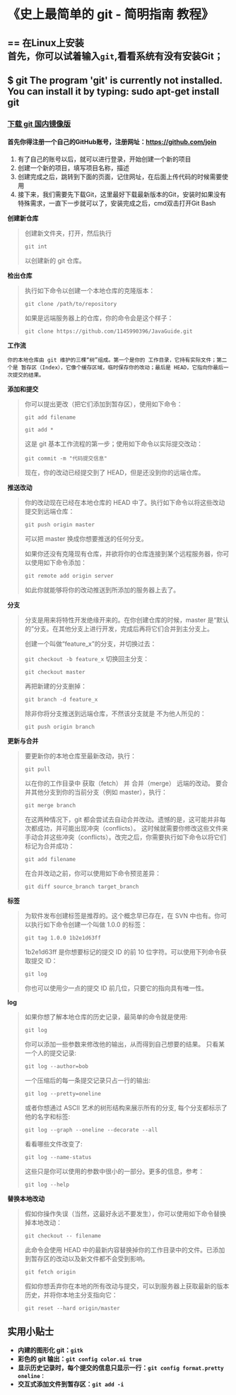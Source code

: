 # 《史上最简单的 git - 简明指南 教程》

== 在Linux上安装<br>
首先，你可以试着输入`git`,看看系统有没有安装Git；<br>
----
$ git
The program 'git' is currently not installed. You can install it by typing:
sudo apt-get install git
----

### [下载 git 国内镜像版](https://github.com/waylau/git-for-win)

#### 首先你得注册一个自己的GitHub账号，注册网址：https://github.com/join
1. 有了自己的账号以后，就可以进行登录，开始创建一个新的项目
2. 创建一个新的项目，填写项目名称，描述
3. 创建完成之后，跳转到下面的页面，记住网址，在后面上传代码的时候需要使用
4. 接下来，我们需要先下载Git，这里最好下载最新版本的Git，安装时如果没有特殊需求，一直下一步就可以了，安装完成之后，cmd双击打开Git Bash

**创建新仓库**
> 创建新文件夹，打开，然后执行
> 
> ```git int```
> 
> 以创建新的 git 仓库。

**检出仓库**
> 执行如下命令以创建一个本地仓库的克隆版本：
>
> ```git clone /path/to/repository```
> 
> 如果是远端服务器上的仓库，你的命令会是这个样子：
>
> ```git clone https://github.com/1145990396/JavaGuide.git```

**工作流**
> 
```你的本地仓库由 git 维护的三棵“树”组成。第一个是你的 工作目录，它持有实际文件；第二个是 暂存区（Index），它像个缓存区域，临时保存你的改动；最后是 HEAD，它指向你最后一次提交的结果。```

**添加和提交**
> 你可以提出更改（把它们添加到暂存区），使用如下命令：
>
> ```git add filename```
>
> ```git add *```
>
> 这是 git 基本工作流程的第一步；使用如下命令以实际提交改动：
> 
> ```git commit -m "代码提交信息"```
> 
> 现在，你的改动已经提交到了 HEAD，但是还没到你的远端仓库。
> 
**推送改动**
> 你的改动现在已经在本地仓库的 HEAD 中了。执行如下命令以将这些改动提交到远端仓库：
>
> ```git push origin master```
> 
> 可以把 master 换成你想要推送的任何分支。
>
> 如果你还没有克隆现有仓库，并欲将你的仓库连接到某个远程服务器，你可以使用如下命令添加：
>
> ```git remote add origin server```
>
> 如此你就能够将你的改动推送到所添加的服务器上去了。
>
**分支**
> 分支是用来将特性开发绝缘开来的。在你创建仓库的时候，master 是“默认的”分支。在其他分支上进行开发，完成后再将它们合并到主分支上。
>
> 创建一个叫做“feature_x”的分支，并切换过去：
>
> ```git checkout -b feature_x```
> 切换回主分支：
>
> ```git checkout master```
>
> 再把新建的分支删掉：
>
> ```git branch -d feature_x```
>
> 除非你将分支推送到远端仓库，不然该分支就是 不为他人所见的：
>
> ```git push origin branch```
>
**更新与合并**
> 要更新你的本地仓库至最新改动，执行：
>
> ```git pull```
>
> 以在你的工作目录中 获取（fetch） 并 合并（merge） 远端的改动。
要合并其他分支到你的当前分支（例如 master），执行：
>
> ```git merge branch```
>
> 在这两种情况下，git 都会尝试去自动合并改动。遗憾的是，这可能并非每次都成功，并可能出现冲突（conflicts）。 这时候就需要你修改这些文件来手动合并这些冲突（conflicts）。改完之后，你需要执行如下命令以将它们标记为合并成功：
>
> ```git add filename```
>
> 在合并改动之前，你可以使用如下命令预览差异：
>
> ```git diff source_branch target_branch```
>
**标签**
> 为软件发布创建标签是推荐的。这个概念早已存在，在 SVN 中也有。你可以执行如下命令创建一个叫做 1.0.0 的标签：
> 
> ```git tag 1.0.0 1b2e1d63ff```
>
> 1b2e1d63ff 是你想要标记的提交 ID 的前 10 位字符。可以使用下列命令获取提交 ID：
>
> ```git log```
>
> 你也可以使用少一点的提交 ID 前几位，只要它的指向具有唯一性。
>
**log**
> 如果你想了解本地仓库的历史记录，最简单的命令就是使用:
>
> ```git log```
>
> 你可以添加一些参数来修改他的输出，从而得到自己想要的结果。 只看某一个人的提交记录:
>
> ```git log --author=bob```
>
> 一个压缩后的每一条提交记录只占一行的输出:
>
> ```git log --pretty=oneline```
>
> 或者你想通过 ASCII 艺术的树形结构来展示所有的分支, 每个分支都标示了他的名字和标签:
>
> ```git log --graph --oneline --decorate --all```
>
> 看看哪些文件改变了:
>
> ```git log --name-status```
>
> 这些只是你可以使用的参数中很小的一部分。更多的信息，参考：
>
> ```git log --help```
>
**替换本地改动** 
> 假如你操作失误（当然，这最好永远不要发生），你可以使用如下命令替换掉本地改动：
>
> ```git checkout -- filename```
>
> 此命令会使用 HEAD 中的最新内容替换掉你的工作目录中的文件。已添加到暂存区的改动以及新文件都不会受到影响。
  >
> ```git fetch origin```
>
> 假如你想丢弃你在本地的所有改动与提交，可以到服务器上获取最新的版本历史，并将你本地主分支指向它：
> 
> ```git reset --hard origin/master```
>
## 实用小贴士
- **内建的图形化 git：```gitk```**
- **彩色的 git 输出：```git config color.ui true```**
- **显示历史记录时，每个提交的信息只显示一行：```git config format.pretty oneline：```**
- **交互式添加文件到暂存区：```git add -i```**
